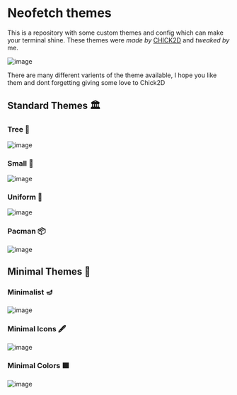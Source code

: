 # Neofetch themes 
This is a repository with some custom themes and config which can make your terminal shine. These themes were *made by* [CHICK2D](https://github.com/Chick2D) and *tweaked by* me. 

![image](https://user-images.githubusercontent.com/71910027/162574902-7bab349e-7f53-4f8f-94ac-a03140f18078.png)


There are many different varients of the theme available, I hope you like them and dont forgetting giving some love to Chick2D


## Standard Themes 🏛️
### Tree 🌲
![image](https://user-images.githubusercontent.com/71910027/162574489-e9f2abef-af30-4062-9e31-cd3c7e2fe0e6.png)
### Small 🚣
![image](https://user-images.githubusercontent.com/71910027/162574531-58a4abe3-6ba2-4755-9846-1e9d964bedcc.png)
### Uniform 🥋
![image](https://user-images.githubusercontent.com/71910027/162574574-b66900e2-ecb1-46bd-9d6e-65e823fa4401.png)
### Pacman 📦
![image](https://user-images.githubusercontent.com/71910027/162574664-3a5e8b21-7498-4d6c-af33-6ad02fc14a72.png)

## Minimal Themes 🤏
### Minimalist 🪔 
![image](https://user-images.githubusercontent.com/71910027/162574732-4fc6596a-9f0c-40a6-9bd4-429b27f749a9.png)
### Minimal Icons 🖋️ 
![image](https://user-images.githubusercontent.com/71910027/162574756-78b655bf-f11a-42e4-9097-cca1b9d136f1.png)
### Minimal Colors 🟪
![image](https://user-images.githubusercontent.com/71910027/162574744-1dfaf7e0-1744-45b8-8605-bb673e2e1ebf.png)
